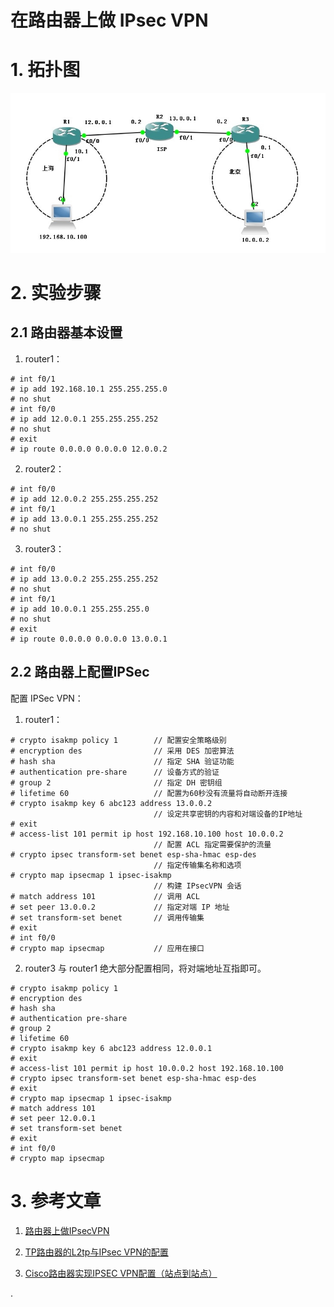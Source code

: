 在路由器上做 IPsec VPN
========================

# 1. 拓扑图

![网络拓扑图](./images/topology.jpg)

# 2. 实验步骤

## 2.1 路由器基本设置

1. router1：

```
# int f0/1
# ip add 192.168.10.1 255.255.255.0
# no shut
# int f0/0
# ip add 12.0.0.1 255.255.255.252
# no shut
# exit
# ip route 0.0.0.0 0.0.0.0 12.0.0.2
```

2. router2：

```
# int f0/0
# ip add 12.0.0.2 255.255.255.252
# int f0/1
# ip add 13.0.0.1 255.255.255.252
# no shut
```

3. router3：

```
# int f0/0
# ip add 13.0.0.2 255.255.255.252
# no shut
# int f0/1
# ip add 10.0.0.1 255.255.255.0
# no shut
# exit
# ip route 0.0.0.0 0.0.0.0 13.0.0.1
```

## 2.2 路由器上配置IPSec

配置 IPSec VPN：

1. router1：

```
# crypto isakmp policy 1        // 配置安全策略级别
# encryption des                // 采用 DES 加密算法
# hash sha                      // 指定 SHA 验证功能
# authentication pre-share      // 设备方式的验证
# group 2                       // 指定 DH 密钥组
# lifetime 60                   // 配置为60秒没有流量将自动断开连接
# crypto isakmp key 6 abc123 address 13.0.0.2
                                // 设定共享密钥的内容和对端设备的IP地址
# exit
# access-list 101 permit ip host 192.168.10.100 host 10.0.0.2
                                // 配置 ACL 指定需要保护的流量
# crypto ipsec transform-set benet esp-sha-hmac esp-des
                                // 指定传输集名称和选项
# crypto map ipsecmap 1 ipsec-isakmp
                                // 构建 IPsecVPN 会话
# match address 101             // 调用 ACL
# set peer 13.0.0.2             // 指定对端 IP 地址
# set transform-set benet       // 调用传输集
# exit
# int f0/0
# crypto map ipsecmap           // 应用在接口
```

2. router3 与 router1 绝大部分配置相同，将对端地址互指即可。

```
# crypto isakmp policy 1
# encryption des
# hash sha
# authentication pre-share
# group 2
# lifetime 60
# crypto isakmp key 6 abc123 address 12.0.0.1
# exit
# access-list 101 permit ip host 10.0.0.2 host 192.168.10.100
# crypto ipsec transform-set benet esp-sha-hmac esp-des
# exit
# crypto map ipsecmap 1 ipsec-isakmp
# match address 101
# set peer 12.0.0.1
# set transform-set benet
# exit
# int f0/0
# crypto map ipsecmap
```

# 3. 参考文章

1. [路由器上做IPsecVPN](http://9067358.blog.51cto.com/9057358/1629247)

2. [TP路由器的L2tp与IPsec VPN的配置](http://blog.csdn.net/sxlwzl/article/details/41683897)

3. [Cisco路由器实现IPSEC VPN配置（站点到站点）](http://blog.163.com/hlz_2599/blog/static/1423784742013622104314138/)

.
